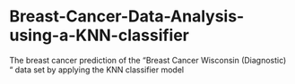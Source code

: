 # Breast-Cancer-Data-Analysis-using-a-KNN-classifier
The breast cancer prediction of the “Breast Cancer Wisconsin (Diagnostic) “ data set by applying the KNN classifier model
